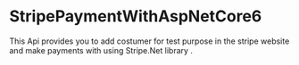 # StripePaymentWithAspNetCore6
 This Api provides you to add costumer for test purpose in the stripe website and make payments with using Stripe.Net library . 
